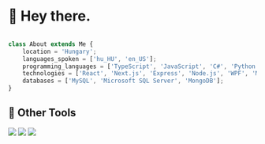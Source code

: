 # 👋 Hey there.

```TypeScript

class About extends Me {
    location = 'Hungary';
    languages_spoken = ['hu_HU', 'en_US'];
    programming_languages = ['TypeScript', 'JavaScript', 'C#', 'Python', 'Java'];
    technologies = ['React', 'Next.js', 'Express', 'Node.js', 'WPF', 'MAUI', 'ASP.NET'];
    databases = ['MySQL', 'Microsoft SQL Server', 'MongoDB'];
}

```


## 🔧 Other Tools

![](https://img.shields.io/badge/OS-Linux-informational?style=flat&logo=linux&logoColor=white&color=FCC624) ![](https://img.shields.io/badge/Editor-VS_Code-informational?style=flat&logo=visual-studio-code&logoColor=white&color=007ACC) ![](https://img.shields.io/badge/Editor-Visual_Studio-informational?style=flat&logo=visual-studio-code&logoColor=white&color=007ACC)

</a>
